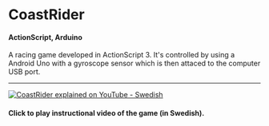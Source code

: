 # CoastRider
#### ActionScript, Arduino
A racing game developed in ActionScript 3. It's controlled by using a Android Uno with a gyroscope sensor which is then attaced to the computer USB port.

---
[![CoastRider explained on YouTube - Swedish](https://i.ytimg.com/vi/sFQ5HiWQL2Q/hqdefault.jpg?custom=true&w=168&h=94&stc=true&jpg444=true&jpgq=90&sp=68&sigh=HiyhOu_DgifUxfL90wihUmFcapA)](https://www.youtube.com/watch?v=sFQ5HiWQL2Q)
#### Click to play instructional video of the game (in Swedish).
